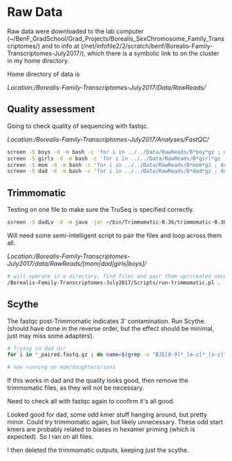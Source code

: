 # Raw Data

Raw data were downloaded to the lab computer (~/BenF_GradSchool/Grad_Projects/Borealis_SexChromosome_Family_Transcriptomes/) and to info at (/net/infofile2/2/scratch/benf/Borealis-Family-Transcriptomes-July2017/), which there is a symbolic link to on the cluster in my home directory.

Home directory of data is

*Location:/Borealis-Family-Transcriptomes-July2017/Data/RawReads/*


## Quality assessment

Going to check quality of sequencing with fastqc.

*Location:/Borealis-Family-Transcriptomes-July2017/Analyses/FastQC/*
```bash
screen -S boys -d -m bash -c 'for i in ../../Data/RawReads/B*boy*gz ; do fastqc --threads=4 $i ; done'
screen -S girls -d -m bash -c 'for i in ../../Data/RawReads/B*girl*gz ; do fastqc --threads=4 $i ; done'
screen -S mom -d -m bash -c 'for i in ../../Data/RawReads/B*mom*gz ; do fastqc --threads=4 $i ; done'
screen -S dad -d -m bash -c 'for i in ../../Data/RawReads/B*dad*gz ; do fastqc --threads=4 $i ; done'
```

## Trimmomatic

Testing on one file to make sure the TruSeq is specified correctly.

```bash
screen -S dadLv -d -m java -jar ~/bin/Trimmomatic-0.36/trimmomatic-0.36.jar PE -phred33 BJE3896_dad_liver_R1.fastq.gz BJE3896_dad_liver_R2.fastq.gz BJE3896_dad_liver_R1_paired.fastq.gz BJE3896_dad_liver_R1_unpaired.fastq.gz BJE3896_dad_liver_R2_paired.fastq.gz BJE3896_dad_liver_R2_unpaired.fastq.gz ILLUMINACLIP:/home/benf/bin/Trimmomatic-0.36/adapters/TruSeq3-PE.fa:2:30:10 LEADING:3 TRAILING:3 SLIDINGWINDOW:4:15 MINLEN:36
```

Will need some semi-intelligent script to pair the files and loop across them all.

*Location:/Borealis-Family-Transcriptomes-July2017/data/RawReads/[mom|dad|girls|boys]/*

```bash
# will operate in a directory, find files and pair them up/created necessary names for Trimmomatic.
/Borealis-Family-Transcriptomes-July2017/Scripts/run-trimmomatic.pl .
```

## Scythe

The fastqc post-Trimmomatic indicates 3' contamination. Run Scythe. (should have done in the reverse order, but the effect should be minimal, just may miss some adapters).

```bash
# Trying in dad dir
for i in *_paired.fastq.gz ; do name=$(grep -o "BJE[0-9]*_[a-z]*_[a-z]*_[A-Z][0-9]" <(echo $i)) ; /home/benf/bin/scythe/scythe -a /home/benf/bin/Trimmomatic-0.36/adapters/trimming-seqs.fa -p 0.1 $i | gzip > $name\_scythe.fastq.gz ; done

# now running on mom/daughters/sons
```

If this works in dad and the quality looks good, then remove the trimmomatic files, as they will not be necessary.

Need to check all with fastqc again to confirm it's all good.

Looked good for dad, some odd kmer stuff hanging around, but pretty minor. Could try trimmomatic again, but likely unnecessary. These odd start kmers are probably related to biases in hexamer priming (which is expected). So I ran on all files.

I then deleted the trimmomatic outputs, keeping just the scythe.
